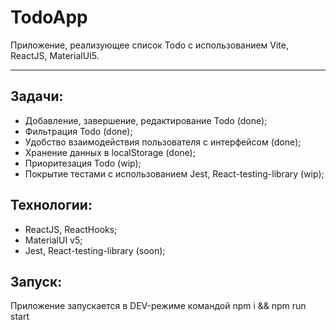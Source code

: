 # TodoApp

Приложение, реализующее список Todo с использованием Vite, ReactJS, MaterialUI5.

---

## Задачи:

- Добавление, завершение, редактирование Todo (done);
- Фильтрация Todo (done);
- Удобство взаимодействия пользователя с интерфейсом (done);
- Хранение данных в localStorage (done);
- Приоритезация Todo (wip);
- Покрытие тестами с использованием Jest, React-testing-library (wip);

## Технологии:

- ReactJS, ReactHooks;
- MaterialUI v5;
- Jest, React-testing-library (soon);

## Запуск:

Приложение запускается в DEV-режиме командой npm i && npm run start
